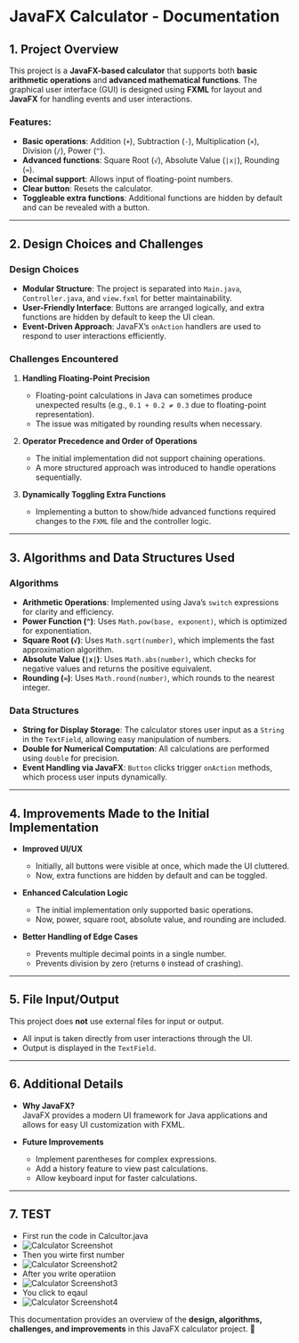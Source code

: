 # JavaFX Calculator - Documentation

## 1. Project Overview

This project is a **JavaFX-based calculator** that supports both **basic arithmetic operations** and **advanced mathematical functions**. The graphical user interface (GUI) is designed using **FXML** for layout and **JavaFX** for handling events and user interactions.

### Features:
- **Basic operations**: Addition (`+`), Subtraction (`-`), Multiplication (`×`), Division (`/`), Power (`^`).
- **Advanced functions**: Square Root (`√`), Absolute Value (`|x|`), Rounding (`≈`).
- **Decimal support**: Allows input of floating-point numbers.
- **Clear button**: Resets the calculator.
- **Toggleable extra functions**: Additional functions are hidden by default and can be revealed with a button.

---

## 2. Design Choices and Challenges

### **Design Choices**
- **Modular Structure**: The project is separated into `Main.java`, `Controller.java`, and `view.fxml` for better maintainability.
- **User-Friendly Interface**: Buttons are arranged logically, and extra functions are hidden by default to keep the UI clean.
- **Event-Driven Approach**: JavaFX’s `onAction` handlers are used to respond to user interactions efficiently.

### **Challenges Encountered**
1. **Handling Floating-Point Precision**  
   - Floating-point calculations in Java can sometimes produce unexpected results (e.g., `0.1 + 0.2 ≠ 0.3` due to floating-point representation).  
   - The issue was mitigated by rounding results when necessary.

2. **Operator Precedence and Order of Operations**  
   - The initial implementation did not support chaining operations.  
   - A more structured approach was introduced to handle operations sequentially.

3. **Dynamically Toggling Extra Functions**  
   - Implementing a button to show/hide advanced functions required changes to the `FXML` file and the controller logic.

---

## 3. Algorithms and Data Structures Used

### **Algorithms**
- **Arithmetic Operations**: Implemented using Java’s `switch` expressions for clarity and efficiency.
- **Power Function (`^`)**: Uses `Math.pow(base, exponent)`, which is optimized for exponentiation.
- **Square Root (`√`)**: Uses `Math.sqrt(number)`, which implements the fast approximation algorithm.
- **Absolute Value (`|x|`)**: Uses `Math.abs(number)`, which checks for negative values and returns the positive equivalent.
- **Rounding (`≈`)**: Uses `Math.round(number)`, which rounds to the nearest integer.

### **Data Structures**
- **String for Display Storage**: The calculator stores user input as a `String` in the `TextField`, allowing easy manipulation of numbers.
- **Double for Numerical Computation**: All calculations are performed using `double` for precision.
- **Event Handling via JavaFX**: `Button` clicks trigger `onAction` methods, which process user inputs dynamically.

---

## 4. Improvements Made to the Initial Implementation

- **Improved UI/UX**  
  - Initially, all buttons were visible at once, which made the UI cluttered.  
  - Now, extra functions are hidden by default and can be toggled.

- **Enhanced Calculation Logic**  
  - The initial implementation only supported basic operations.  
  - Now, power, square root, absolute value, and rounding are included.

- **Better Handling of Edge Cases**  
  - Prevents multiple decimal points in a single number.  
  - Prevents division by zero (returns `0` instead of crashing).

---

## 5. File Input/Output

This project does **not** use external files for input or output.  
- All input is taken directly from user interactions through the UI.  
- Output is displayed in the `TextField`.  

---

## 6. Additional Details

- **Why JavaFX?**  
  JavaFX provides a modern UI framework for Java applications and allows for easy UI customization with FXML.

- **Future Improvements**  
  - Implement parentheses for complex expressions.  
  - Add a history feature to view past calculations.  
  - Allow keyboard input for faster calculations.  

---

## 7. TEST
- First run the code in Calcultor.java
- ![Calculator Screenshot](1.jpg)
- Then you wirte first number
- ![Calculator Screenshot2](2.jpg)
- After you write operatiion
- ![Calculator Screenshot3](3.jpg)
- You click to eqaul
- ![Calculator Screenshot4](4.jpg)
  

This documentation provides an overview of the **design, algorithms, challenges, and improvements** in this JavaFX calculator project. 🚀  
